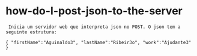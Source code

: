 # how-do-I-post-json-to-the-server

	 Inicia um servidor web que interpreta json no POST. O json tem a seguinte estrutura:

`
{ "firstName":"Aguinaldo3", "lastName":"Ribeir3o", "work":"Ajudante3" }
`
